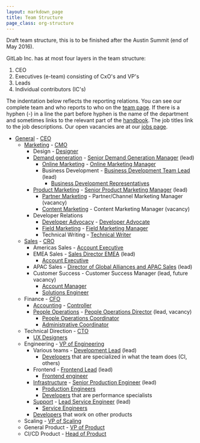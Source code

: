 ```yaml
---
layout: markdown_page
title: Team Structure
page_class: org-structure
---
```


Draft team structure, this is to be finished after the Austin Summit (end of May 2016).

GitLab Inc. has at most four layers in the team structure:

1. CEO
1. Executives (e-team) consisting of CxO's and VP's
1. Leads
1. Individual contributors (IC's)

The indentation below reflects the reporting relations.
You can see our complete team and who reports to who on the [team page](https://about.gitlab.com/team/).
If there is a hyphen (-) in a line the part before hyphen is the name of the department and sometimes links to the relevant part of the [handbook](https://about.gitlab.com/handbook/).
The job titles link to the job descriptions.
Our open vacancies are at our [jobs page](https://about.gitlab.com/jobs/).


- [General](/handbook/) - [CEO](/jobs/chief-executive-officer/)
  - [Marketing](/handbook/marketing/) - [CMO](/jobs/chief-marketing-officer/)
    - Design - [Designer](/jobs/designer/)
    - [Demand generation](/handbook/marketing/demand-generation) - [Senior Demand Generation Manager](/jobs/demand-generation-manager/) (lead)
      - [Online Marketing](/handbook/marketing/online-marketing) - [Online Marketing Manager](/jobs/online-marketing-manager/)
      - Business Development - [Business Development Team Lead](/jobs/business-development-team-lead/) (lead)
         - [Business Development Representatives](/jobs/business-development-representative/)
    - [Product Marketing](/handbook/marketing/product-marketing/) - [Senior Product Marketing Manager](/jobs/product-marketing-manager/) (lead)
      - [Partner Marketing](/handbook/marketing/product-marketing/#partnermarketing/) - Partner/Channel Marketing Manager (vacancy)
      - [Content Marketing](/handbook/marketing/developer-relations/content-marketing/) - Content Marketing Manager (vacancy)
    - Developer Relations
      - [Developer Advocacy](/handbook/marketing/developer-relations/developer-advocacy/) - [Developer Advocate](/jobs/developer-advocate/)
      - [Field Marketing](/handbook/marketing/developer-relations/field-marketing/) - [Field Marketing Manager](/jobs/field-marketing-manager/)
      - Technical Writing - [Technical Writer](/jobs/technical-writer/)
  - [Sales](/handbook/sales-process/) - [CRO](/jobs/chief-revenue-officer/)
    - Americas Sales - [Account Executive](/jobs/account-executive/)
    - EMEA Sales - [Sales Director EMEA](/jobs/sales-director/) (lead)
      - [Account Executive](/jobs/account-executive/)
    - APAC Sales - [Director of Global Alliances and APAC Sales](/jobs/director-of-global-alliances-and-apac-sales/) (lead)
    - Customer Success - Customer Success Manager (lead, future vacancy)
      - [Account Manager](/jobs/account-manager/)
      - [Solutions Engineer](/jobs/solutions-engineer/)
  - Finance - [CFO](/jobs/chief-financial-officer/)
    - [Accounting](/handbook/accounting/) - [Controller](/jobs/controller/)
    - [People Operations](/handbook/people-operations/) - [People Operations Director](/jobs/people-ops-director/) (lead, vacancy)
      - [People Operations Coordinator](/jobs/people-ops-coordinator/)
      - [Administrative Coordinator](/jobs/adminstrative-coordinator/)
  - Technical Direction - [CTO](/jobs/chief-technology-officer/)
    - [UX Designers](/jobs/ux-designer/)
  - Engineering - [VP of Engineering](/jobs/vp-of-engineering/)
    - Various teams - [Development Lead](/jobs/development-lead/) (lead)
      - [Developers](/jobs/developer/) that are specialized in what the team does (CI, others)
    - Frontend - [Frontend Lead](/jobs/frontend-lead/) (lead)
      - [Frontend engineer](/jobs/frontend-engineer/)
    - [Infrastructure](/handbook/operations/) - [Senior Production Engineer](/jobs/production-engineer/) (lead)
      - [Production Engineers](/jobs/production-engineer/)
      - [Developers](/jobs/developer/) that are performance specialists
    - [Support](/handbook/support/) - [Lead Service Engineer](/jobs/service-engineer/) (lead)
      - [Service Engineers](/jobs/service-engineer/)
    - [Developers](/jobs/developer/) that work on other products
  - Scaling - [VP of Scaling](/jobs/vp-of-scaling/)
  - General Product - [VP of Product](/jobs/vice-president-of-product/)
  - CI/CD Product - [Head of Product](/jobs/head-of-product/)
